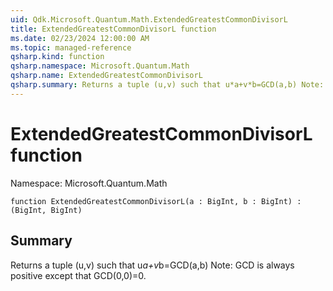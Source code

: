 ```yaml
---
uid: Qdk.Microsoft.Quantum.Math.ExtendedGreatestCommonDivisorL
title: ExtendedGreatestCommonDivisorL function
ms.date: 02/23/2024 12:00:00 AM
ms.topic: managed-reference
qsharp.kind: function
qsharp.namespace: Microsoft.Quantum.Math
qsharp.name: ExtendedGreatestCommonDivisorL
qsharp.summary: Returns a tuple (u,v) such that u*a+v*b=GCD(a,b) Note: GCD is always positive except that GCD(0,0)=0.
---
```


# ExtendedGreatestCommonDivisorL function

Namespace: Microsoft.Quantum.Math

```qsharp
function ExtendedGreatestCommonDivisorL(a : BigInt, b : BigInt) : (BigInt, BigInt)
```

## Summary
Returns a tuple (u,v) such that u*a+v*b=GCD(a,b)
Note: GCD is always positive except that GCD(0,0)=0.
